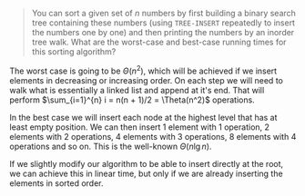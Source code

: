 > You can sort a given set of $n$ numbers by first building a binary search tree
> containing these numbers (using `TREE-INSERT` repeatedly to insert the numbers
> one by one) and then printing the numbers by an inorder tree walk. What are
> the worst-case and best-case running times for this sorting algorithm?

The worst case is going to be $\Theta(n^2)$, which will be achieved if we insert
elements in decreasing or increasing order. On each step we will need to walk
what is essentially a linked list and append at it's end. That will perform
$\sum_{i=1}^{n} i = n(n + 1)/2 = \Theta(n^2)$ operations.

In the best case we will insert each node at the highest level that has at least
empty position. We can then insert 1 element with 1 operation, 2 elements with 2
operations, 4 elements with 3 operations, 8 elements with 4 operations and so
on. This is the well-known $\Theta(n \lg n)$.

If we slightly modify our algorithm to be able to insert directly at the root,
we can achieve this in linear time, but only if we are already inserting the
elements in sorted order.
